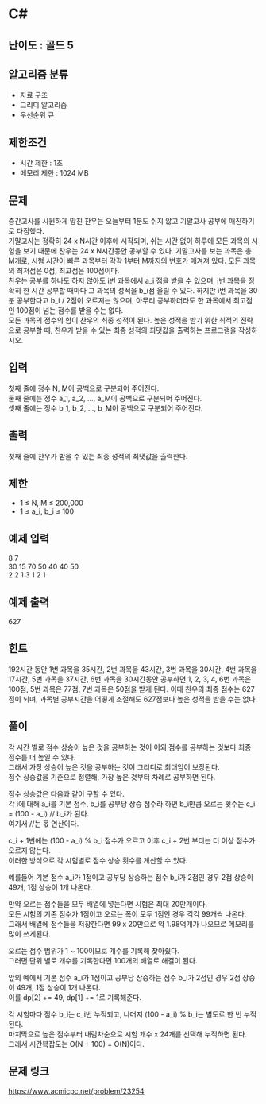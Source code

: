 # C#

## 난이도 : 골드 5

## 알고리즘 분류
  - 자료 구조
  - 그리디 알고리즘
  - 우선순위 큐

## 제한조건
  - 시간 제한 : 1초
  - 메모리 제한 : 1024 MB

## 문제
중간고사를 시원하게 망친 찬우는 오늘부터 1분도 쉬지 않고 기말고사 공부에 매진하기로 다짐했다.<br/>
기말고사는 정확히 24 x N시간 이후에 시작되며, 쉬는 시간 없이 하루에 모든 과목의 시험을 보기 때문에 찬우는 24 x N시간동안 공부할 수 있다. 기말고사를 보는 과목은 총 M개로, 시험 시간이 빠른 과목부터 각각 1부터 M까지의 번호가 매겨져 있다. 모든 과목의 최저점은 0점, 최고점은 100점이다.<br/>
찬우는 공부를 하나도 하지 않아도 i번 과목에서 a_i 점을 받을 수 있으며, i번 과목을 정확히 한 시간 공부할 때마다 그 과목의 성적을 b_i점 올릴 수 있다. 하지만 i번 과목을 30분 공부한다고 b_i / 2점이 오르지는 않으며, 아무리 공부하더라도 한 과목에서 최고점인 100점이 넘는 점수를 받을 수는 없다.<br/>
모든 과목의 점수의 합이 찬우의 최종 성적이 된다. 높은 성적을 받기 위한 최적의 전략으로 공부할 때, 찬우가 받을 수 있는 최종 성적의 최댓값을 출력하는 프로그램을 작성하시오.<br/>


## 입력
첫째 줄에 정수 N, M이 공백으로 구분되어 주어진다.<br/>
둘째 줄에는 정수 a_1, a_2, ..., a_M이 공백으로 구분되어 주어진다.<br/>
셋째 줄에는 정수 b_1, b_2, ..., b_M이 공백으로 구분되어 주어진다.<br/>


## 출력
첫째 줄에 찬우가 받을 수 있는 최종 성적의 최댓값을 출력한다.<br/>

## 제한
  - 1 ≤ N, M ≤ 200,000
  - 1 ≤ a_i, b_i ≤ 100


## 예제 입력
8 7<br/>
30 15 70 50 40 40 50<br/>
2 2 1 3 1 2 1<br/>


## 예제 출력
627<br/>


## 힌트
192시간 동안 1번 과목을 35시간, 2번 과목을 43시간, 3번 과목을 30시간, 4번 과목을 17시간, 5번 과목을 37시간, 6번 과목을 30시간동안 공부하면 1, 2, 3, 4, 6번 과목은 100점, 5번 과목은 77점, 7번 과목은 50점을 받게 된다. 이때 찬우의 최종 점수는 627점이 되며, 과목별 공부시간을 어떻게 조절해도 627점보다 높은 성적을 받을 수는 없다.<br/>


## 풀이
각 시간 별로 점수 상승이 높은 것을 공부하는 것이 이외 점수를 공부하는 것보다 최종 점수를 더 높일 수 있다.<br/>
그래서 가장 상승이 높은 것을 공부하는 것이 그리디로 최대임이 보장된다.<br/>
점수 상승값을 기준으로 정렬해, 가장 높은 것부터 차례로 공부하면 된다.<br/>


점수 상승값은 다음과 같이 구할 수 있다.<br/>
각 i에 대해 a_i를 기본 점수, b_i를 공부당 상승 점수라 하면 b_i만큼 오르는 횟수는 c_i = (100 - a_i) // b_i가 된다.<br/>
여기서 //는 몫 연산이다.<br/>


c_i + 1번에는 (100 - a_i) % b_i 점수가 오르고 이후 c_i + 2번 부터는 더 이상 점수가 오르지 않는다.<br/>
이러한 방식으로 각 시험별로 점수 상승 횟수를 계산할 수 있다.<br/>


예를들어 기본 점수 a_i가 1점이고 공부당 상승하는 점수 b_i가 2점인 경우 2점 상승이 49개, 1점 상승이 1개 나온다.<br/>


만약 오르는 점수들을 모두 배열에 넣는다면 시험은 최대 20만개이다.<br/>
모든 시험의 기존 점수가 1점이고 오르는 폭이 모두 1점인 경우 각각 99개씩 나온다.<br/>
그래서 배열에 점수들을 저장한다면 99 x 20만으로 약 1.98억개가 나오므로 메모리를 많이 쓰게된다.<br/>


오르는 점수 범위가 1 ~ 100이므로 개수를 기록해 찾아줬다.<br/>
그러면 단위 별로 개수를 기록한다면 100개의 배열로 해결이 된다.<br/>


앞의 예에서 기본 점수 a_i가 1점이고 공부당 상승하는 점수 b_i가 2점인 경우 2점 상승이 49개, 1점 상승이 1개 나온다.<br/>
이를 dp[2] += 49, dp[1] += 1로 기록해준다.<br/>


각 시험마다 점수 b_i는 c_i번 누적되고, 나머지 (100 - a_i) % b_i는 별도로 한 번 누적된다.<br/>
마지막으로 높은 점수부터 내림차순으로 시험 개수 x 24개를 선택해 누적하면 된다.<br/>
그래서 시간복잡도는 O(N + 100) = O(N)이다.<br/>


## 문제 링크
https://www.acmicpc.net/problem/23254